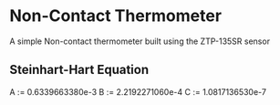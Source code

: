 # Non-Contact Thermometer
A simple Non-contact thermometer built using the ZTP-135SR sensor 


## Steinhart-Hart Equation
A := 0.6339663380e-3
B := 2.2192271060e-4
C := 1.0817136530e-7
